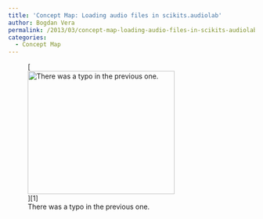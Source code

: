 ```yaml
---
title: 'Concept Map: Loading audio files in scikits.audiolab'
author: Bogdan Vera
permalink: /2013/03/concept-map-loading-audio-files-in-scikits-audiolab/
categories:
  - Concept Map
---
```

<figure id="attachment_1938" style="width: 300px;" class="wp-caption aligncenter">[<img class="size-medium wp-image-1938" alt="There was a typo in the previous one." src="http://teaching.software-carpentry.org/wp-content/uploads/2013/03/wavreadConceptMap11-300x251.png" width="300" height="251" />][1]<figcaption class="wp-caption-text">There was a typo in the previous one.</figcaption></figure>

 [1]: http://teaching.software-carpentry.org/wp-content/uploads/2013/03/wavreadConceptMap11.png
